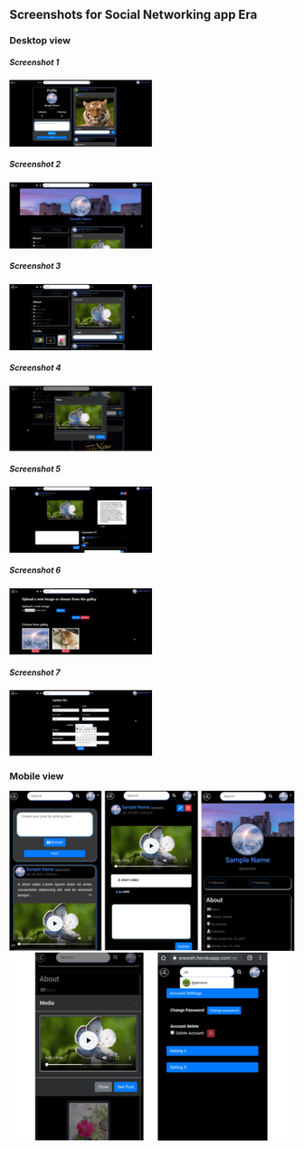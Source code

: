 <h2>Screenshots for Social Networking app Era</h2>

<h3>Desktop view</h3>
<h5>Screenshot 1</h5>
<img src="sample/s1-Desktop.jpg" style="width:50%">
<h5>Screenshot 2</h5>
<img src="sample/s2-desktop.jpg" style="width:50%">
<h5>Screenshot 3</h5>
<img src="sample/s3-desktop.jpg" style="width:50%">
<h5>Screenshot 4</h5>
<img src="sample/s4-desktop.jpg" style="width:50%">
<h5>Screenshot 5</h5>
<img src="sample/s5-desktop.jpg" style="width:50%">
<h5>Screenshot 6</h5>
<img src="sample/s6-desktop.jpg" style="width:50%">
<h5>Screenshot 7</h5>
<img src="sample/s7-desktop.jpg" style="width:50%">
<h3>Mobile view</h3>
<img src="sample/sm-1.jpg" style="width:100%">
<img src="sample/sm-2.jpg" style="width:100%">
